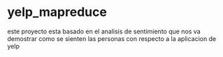 # yelp_mapreduce
este proyecto esta basado en el analisis de sentimiento que nos va demostrar como se sienten las personas con respecto a la aplicacion de yelp  
